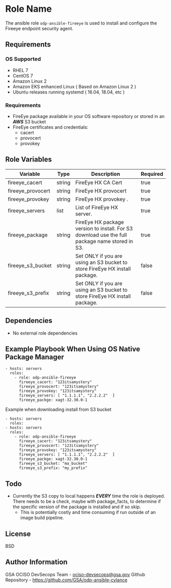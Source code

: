 Role Name
=========

The ansible role `odp-ansible-fireeye` is used to install and configure the Fireeye endpoint security agent.

Requirements
------------

### OS Supported

* RHEL 7
* CentOS 7
* Amazon Linux 2
* Amazon EKS enhanced Linux ( Based on Amazon Linux 2 )
* Ubuntu releases running systemd ( 16.04, 18.04, etc )

### Requirements

* FireEye package available in your OS software repository or stored in an ***AWS*** S3 bucket
* FireEye certificates and credentials:
  * cacert
  * provocert
  * provokey

Role Variables
--------------
| Variable | Type | Description | Required |
| ---  | ---  | ---  | --- |
| fireeye_cacert | string   | FireEye HX CA Cert | true  |
| fireeye_provocert | string   | FireEye HX provocert | true  | 
| fireeye_provokey | string   | FireEye HX provokey . |  true |
| fireeye_servers | list   | List of FireEye HX server. | true |
| fireeye_package | string | FireEye HX package version to install. For S3 download use the full package name stored in S3. | true | 
| fireeye_s3_bucket | string   | Set ONLY if you are using an S3 bucket to store FireEye HX install package. | false  |
| fireeye_s3_prefix | string   | Set ONLY if you are using an S3 bucket to store FireEye HX  install package. | false  |

Dependencies
------------

* No external role dependencies

Example Playbook When Using OS Native Package Manager
----------------
```
- hosts: servers
  roles:
    - role: odp-ansible-fireeye
      fireeye_cacert: "123itsamystery"
      fireeye_provocert: "123itsamystery"
      fireeye_provokey: "123itsamystery"
      fireeye_servers: [ "1.1.1.1", "2.2.2.2"  ]
      fireeye_packge: xagt-32.30.0-1
```

Example when downloading install from S3 bucket

```
- hosts: servers
  roles:
- hosts: servers
  roles:
    - role: odp-ansible-fireeye
      fireeye_cacert: "123itsamystery"
      fireeye_provocert: "123itsamystery"
      fireeye_provokey: "123itsamystery"
      fireeye_servers: [ "1.1.1.1", "2.2.2.2"  ]
      fireeye_packge: xagt-32.30.0-1
      fireeye_s3_bucket: "ma_bucket"
      fireeye_s3_prefix: "my_prefix"

```

Todo
-------

* Currently the S3 copy to local happens ***EVERY*** time the role is deployed.  There needs to be a check, maybe with package_facts, to determine if the specific version of the package is installed and if so skip.  
  * This is potentially costly and time consuming if run outside of an image build pipeline.


License
-------

BSD

Author Information
------------------

GSA OCISO DevSecops Team - ociso-devsecops@gsa.gov
Github Repository - https://github.com/GSA/odp-ansible-cylance
